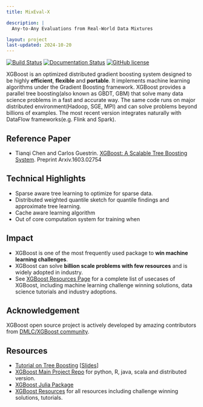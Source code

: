 ```yaml
---
title: MixEval-X

description: |
  Any-to-Any Evaluations from Real-World Data Mixtures

layout: project
last-updated: 2024-10-20
---
```


[![Build Status](https://travis-ci.org/dmlc/xgboost.svg?branch=master)](https://travis-ci.org/dmlc/xgboost)
[![Documentation Status](https://readthedocs.org/projects/xgboost/badge/?version=latest)](https://xgboost.readthedocs.org)
[![GitHub license](http://dmlc.github.io/img/apache2.svg)](./LICENSE)

XGBoost is an optimized distributed gradient boosting system designed to be highly **efficient**, **flexible** and **portable**.
It implements machine learning algorithms under the Gradient Boosting framework. XGBoost provides a parallel tree boosting(also known as GBDT, GBM) that solve many data science problems in a fast and accurate way. The same code runs on major distributed environment(Hadoop, SGE, MPI) and can solve problems beyond billions of examples.
The most recent version integrates naturally with DataFlow frameworks(e.g. Flink and Spark).

## Reference Paper

- Tianqi Chen and Carlos Guestrin. [XGBoost: A Scalable Tree Boosting System](data/pdf/XGBoostArxiv.pdf). Preprint Arxiv.1603.02754

## Technical Highlights

- Sparse aware tree learning to optimize for sparse data.
- Distributed weighted quantile sketch for quantile findings and approximate tree learning.
- Cache aware learning algorithm
- Out of core computation system for training when

## Impact

- XGBoost is one of the most frequently used package to **win machine learning challenges**.
- XGBoost can solve **billion scale problems with few resources** and is widely adopted in industry.
- See [XGBoost Resources Page](https://github.com/dmlc/xgboost/tree/master/demo/README.md) for a complete list of usecases of XGBoost,
  including machine learning challenge winning solutions, data science tutorials and industry adoptions.

## Acknowledgement

XGBoost open source project is actively developed by amazing contributors from [DMLC/XGBoost community](https://github.com/dmlc/xgboost/blob/master/CONTRIBUTORS.md).

## Resources
- [Tutorial on Tree Boosting](https://xgboost.readthedocs.org/en/latest/model.html) [[Slides](http://homes.cs.washington.edu/~tqchen/data/pdf/BoostedTree.pdf)]
- [XGBoost Main Project Repo](https://github.com/dmlc/xgboost) for python, R, java, scala and distributed version.
- [XGBoost Julia Package](https://github.com/dmlc/XGBoost.jl)
- [XGBoost Resources](https://github.com/dmlc/xgboost/tree/master/demo/README.md) for all resources including challenge winning solutions, tutorials.
